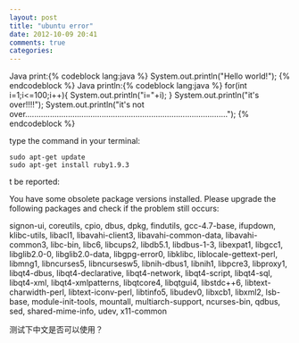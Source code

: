 ```yaml
---
layout: post
title: "ubuntu error"
date: 2012-10-09 20:41
comments: true
categories: 
---
```

Java print:{% codeblock lang:java %}
System.out.println("Hello world!");
{% endcodeblock %}
Java println:{% codeblock lang:java %}
for(int i=1;i<=100;i++){
 System.out.println("i="+i);
}
System.out.println("it's over!!!!");
System.out.println("it's not over..........................................................................................");
{% endcodeblock %}
<!-- more -->
type the command in your terminal:
``` 
sudo apt-get update
sudo apt-get install ruby1.9.3
``` 
t be reported:

You have some obsolete package versions installed. Please upgrade the following packages and check if the problem still occurs:

signon-ui, coreutils, cpio, dbus, dpkg, findutils, gcc-4.7-base, ifupdown, klibc-utils, libacl1, libavahi-client3, libavahi-common-data, libavahi-common3, libc-bin, libc6, libcups2, libdb5.1, libdbus-1-3, libexpat1, libgcc1, libglib2.0-0, libglib2.0-data, libgpg-error0, libklibc, liblocale-gettext-perl, libmng1, libncurses5, libncursesw5, libnih-dbus1, libnih1, libpcre3, libproxy1, libqt4-dbus, libqt4-declarative, libqt4-network, libqt4-script, libqt4-sql, libqt4-xml, libqt4-xmlpatterns, libqtcore4, libqtgui4, libstdc++6, libtext-charwidth-perl, libtext-iconv-perl, libtinfo5, libudev0, libxcb1, libxml2, lsb-base, module-init-tools, mountall, multiarch-support, ncurses-bin, qdbus, sed, shared-mime-info, udev, x11-common

测试下中文是否可以使用？

